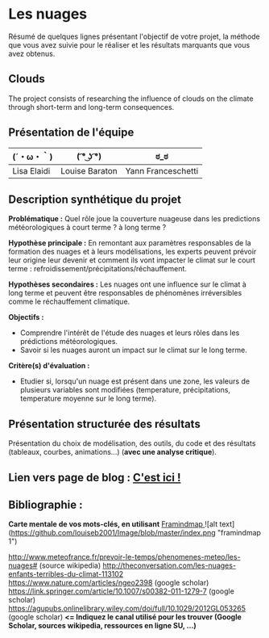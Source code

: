 # Les nuages

Résumé de quelques lignes présentant l'objectif de votre projet, la méthode que vous avez suivie pour le réaliser et les résultats marquants que vous avez obtenus.

## Clouds
The project consists of researching the influence of clouds on the climate through short-term and long-term consequences.

## Présentation de l'équipe

|(´・ω・｀)| ( ͡° ͜ʖ ͡°) | ಠ_ಠ |
|-----|--|--|
|Lisa Elaidi|Louise Baraton|Yann Franceschetti|


## Description synthétique du projet

**Problématique :** 
Quel rôle joue la couverture nuageuse dans les predictions météorologiques à court terme ? à long terme ?

**Hypothèse principale :**
En remontant aux paramètres responsables de la formation des nuages et à leurs modélisations, les experts peuvent prévoir leur origine leur devenir et comment ils vont impacter le climat sur le court terme : refroidissement/précipitations/réchauffement.

**Hypothèses secondaires :**
Les nuages ont une influence sur le climat à long terme et peuvent être responsables de phénomènes irréversibles comme le réchauffement climatique.

**Objectifs :**
- Comprendre l'intérêt de l'étude des nuages et leurs rôles dans les prédictions météorologiques.
- Savoir si les nuages auront un impact sur le climat sur le long terme.

**Critère(s) d'évaluation :**
- Etudier si, lorsqu'un nuage est présent dans une zone, les valeurs de plusieurs variables sont modifiées (temperature, précipitations, temperature moyenne sur le long terme).

## Présentation structurée des résultats

Présentation du choix de modélisation, des outils, du code et des résultats (tableaux, courbes, animations...) (**avec une analyse critique**).

## Lien vers page de blog : <a href="https://github.com/ARE2020-G10G11/LesNuages/blob/master/blog.md"> C'est ici ! </a>

## Bibliographie :

**Carte mentale de vos mots-clés, en utilisant** <a href="https://framindmap.org/mindmaps/index.html">Framindmap </a> 
![alt text] (https://github.com/louiseb2001/Image/blob/master/index.png "framindmap 1")

http://www.meteofrance.fr/prevoir-le-temps/phenomenes-meteo/les-nuages# (source wikipedia)
http://theconversation.com/les-nuages-enfants-terribles-du-climat-113102 
https://www.nature.com/articles/ngeo2398 (google scholar)
https://link.springer.com/article/10.1007/s00382-011-1279-7 (google scholar)
https://agupubs.onlinelibrary.wiley.com/doi/full/10.1029/2012GL053265 (google scholar)
**<= Indiquez le canal utilisé pour les trouver (Google Scholar, sources wikipedia, ressources en ligne SU, ...)**

